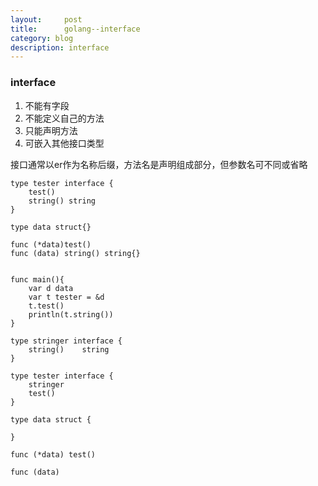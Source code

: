 ```yaml
---
layout:		post
title:      golang--interface
category: blog
description: interface
---
```


### interface

1. 不能有字段
2. 不能定义自己的方法
3. 只能声明方法
4. 可嵌入其他接口类型

接口通常以er作为名称后缀，方法名是声明组成部分，但参数名可不同或省略

```
type tester interface {
	test()
	string() string
}

type data struct{}

func (*data)test()
func (data) string() string{}


func main(){
	var d data
	var t tester = &d
	t.test()
	println(t.string())
}
```

```
type stringer interface {
	string()	string
}

type tester interface {
	stringer
	test()
}

type data struct {
	
}

func (*data) test()

func (data)




```


